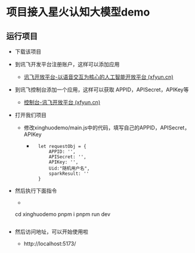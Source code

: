 # 项目接入星火认知大模型demo

## 运行项目

- 下载该项目

- 到讯飞开发平台注册账户，这样可以添加应用

  - [讯飞开放平台-以语音交互为核心的人工智能开放平台 (xfyun.cn)](https://www.xfyun.cn/)

- 到讯飞控制台添加一个应用，这样可以获取 APPID，APISecret，APIKey等

  - [控制台-讯飞开放平台 (xfyun.cn)](https://console.xfyun.cn/app/myapp)

- 打开我们项目

  - 修改xinghuodemo/main.js中的代码，填写自己的APPID，APISecret，APIKey

    - ```
    	let requestObj = {
    	    APPID: '',
    	    APISecret: '',
    	    APIKey: '',
    	    Uid:"随机用户名",
    	    sparkResult: ''
    	}
    	```

- 然后执行下面指令

	- ```
    cd xinghuodemo
    pnpm i
    pnpm run dev
  ```
  
- 然后访问地址，可以开始使用啦

  - http://localhost:5173/

